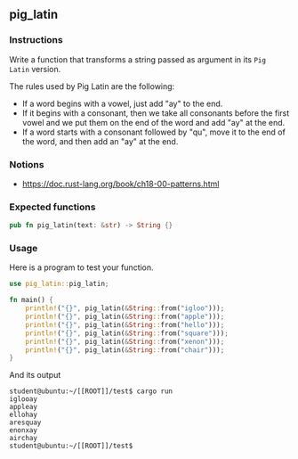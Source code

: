 ## pig_latin

### Instructions

Write a function that transforms a string passed as argument in its `Pig Latin` version.

The rules used by Pig Latin are the following:

- If a word begins with a vowel, just add "ay" to the end.
- If it begins with a consonant, then we take all consonants before the first vowel and we put them on the end of the word and add "ay" at the end.
- If a word starts with a consonant followed by "qu", move it to the end of the word, and then add an "ay" at the end.

### Notions

- https://doc.rust-lang.org/book/ch18-00-patterns.html

### Expected functions

```rust
pub fn pig_latin(text: &str) -> String {}
```

### Usage

Here is a program to test your function.

```rust
use pig_latin::pig_latin;

fn main() {
    println!("{}", pig_latin(&String::from("igloo")));
    println!("{}", pig_latin(&String::from("apple")));
    println!("{}", pig_latin(&String::from("hello")));
    println!("{}", pig_latin(&String::from("square")));
    println!("{}", pig_latin(&String::from("xenon")));
    println!("{}", pig_latin(&String::from("chair")));
}
```

And its output

```console
student@ubuntu:~/[[ROOT]]/test$ cargo run
iglooay
appleay
ellohay
aresquay
enonxay
airchay
student@ubuntu:~/[[ROOT]]/test$
```
